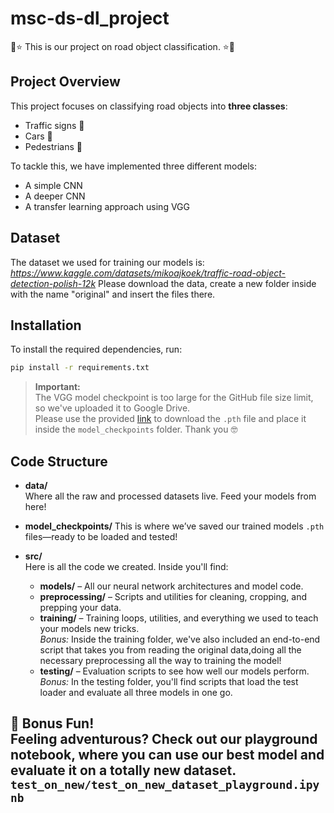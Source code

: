 # msc-ds-dl_project

🚦⭐ This is our project on road object classification. ⭐🚦

## Project Overview

This project focuses on classifying road objects into **three classes**:
- Traffic signs 🛑
- Cars 🚗
- Pedestrians 🚶

To tackle this, we have implemented three different models:
- A simple CNN
- A deeper CNN
- A transfer learning approach using VGG

## Dataset

The dataset we used for training our models is:
*https://www.kaggle.com/datasets/mikoajkoek/traffic-road-object-detection-polish-12k*
Please download the data, create a new folder inside with the name "original" and insert the files there.

## Installation

To install the required dependencies, run:
```bash
pip install -r requirements.txt
```

> **Important:**  
> The VGG model checkpoint is too large for the GitHub file size limit, so we've uploaded it to Google Drive.  
> Please use the provided [link](https://drive.google.com/file/d/1U7YZo03henkOrEvazDZ9AlFz3pboSKlR/view?usp=drive_link) to download the `.pth` file and place it inside the `model_checkpoints` folder.
> Thank you :nerd_face:

## Code Structure

- **data/**  
  Where all the raw and processed datasets live. Feed your models from here!

- **model_checkpoints/**
  This is where we’ve saved our trained models `.pth` files—ready to be loaded and tested!

- **src/**  
  Here is all the code we created. Inside you'll find:
  - **models/** – All our neural network architectures and model code.
  - **preprocessing/** – Scripts and utilities for cleaning, cropping, and prepping your data.
  - **training/** – Training loops, utilities, and everything we used to teach your models new tricks.
      <br>*Bonus:* Inside the training folder, we've also included an end-to-end script that takes you from reading the original data,doing all the necessary preprocessing all the way to training the model!
  - **testing/** – Evaluation scripts to see how well our models perform.
      <br>*Bonus:* In the testing folder, you'll find scripts that load the test loader and evaluate all three models in one go.


🎉 **Bonus Fun!**  
    Feeling adventurous? Check out our playground notebook, where you can use our best model and evaluate it on a totally new dataset. 
    `test_on_new/test_on_new_dataset_playground.ipynb`
---
